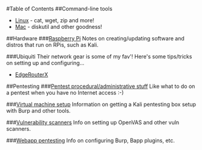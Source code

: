 #Table of Contents
##Command-line tools
* [Linux](/cmdline/linux/index.md) - cat, wget, zip and more!
* [Mac](/cmdline/mac/index.md) - diskutil and other goodness!


##Hardware
###[Raspberry Pi](/hardware/raspberrypi/rpi.md)
Notes on creating/updating software and distros that run on RPis, such as Kali.

###Ubiquiti 
Their network gear is some of my fav'! Here's some tips/tricks on setting up and configuring...
* [EdgeRouterX](ubiquiti/edgerouterx/index.md)

##Pentesting
###[Pentest procedural/administrative stuff](/pentesting/admin/index.md)
Like what to do on a pentest when you have no Internet access :-)

###[Virtual machine setup](/pentesting//vm-setup/vm-setup.md)
Information on getting a Kali pentesting box setup with Burp and other tools.


###[Vulnerability scanners](/pentesting/vulnerability-scanners/index.md) 
Info on setting up OpenVAS and other vuln scanners.

###[Webapp pentesting](/pentesting/webapp/index.md)
Info on configuring Burp, Bapp plugins, etc.

